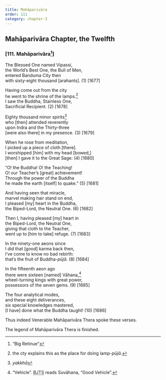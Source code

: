 ```yaml
---
title: Mahāparivāra
order: 111
category: chapter-3
---
```


## Mahāparivāra Chapter, the Twelfth

### \[111. Mahāparivāra[^1]\]

The Blessed One named Vipassi,  
the World’s Best One, the Bull of Men,  
entered Banduma City then  
with sixty-eight thousand \[arahants\]. (1) \[1677\]

Having come out from the city  
he went to the shrine of the lamps.[^2]  
I saw the Buddha, Stainless One,  
Sacrificial Recipient. (2) \[1678\]

Eighty thousand minor spirits[^3]  
who \[then\] attended reverently  
upon Indra and the Thirty-three  
\[were also there\] in my presence. (3) \[1679\]

When he rose from meditation,  
I picked up a piece of cloth \[there\].  
I worshipped \[him\] with my head \[bowed,\]  
\[then\] I gave it to the Great Sage: (4) \[1680\]

“O! the Buddha! O! the Teaching!  
O! our Teacher’s \[great\] achievement!  
Through the power of the Buddha  
he made the earth \[itself\] to quake.” (5) \[1681\]

And having seen that miracle,  
marvel making hair stand on end,  
I pleased \[my\] heart in the Buddha,  
the Biped-Lord, the Neutral One. (6) \[1682\]

Then I, having pleased \[my\] heart in  
the Biped-Lord, the Neutral One,  
giving that cloth to the Teacher,  
went up to \[him to take\] refuge. (7) \[1683\]

In the ninety-one aeons since  
I did that \[good\] karma back then,  
I’ve come to know no bad rebirth:  
that’s the fruit of Buddha-*pūjā*. (8) \[1684\]

In the fifteenth aeon ago  
there were sixteen \[named\] Vāhana,[^4]  
wheel-turning kings with great power,  
possessors of the seven gems. (9) \[1685\]

The four analytical modes,  
and these eight deliverances,  
six special knowledges mastered,  
\[I have\] done what the Buddha taught! (10) \[1686\]

Thus indeed Venerable Mahāparivāra Thera spoke these verses.

The legend of Mahāparivāra Thera is finished.

[^1]: “Big Retinue”

[^2]: the cty explains this as the place for doing lamp-*pūjā*.

[^3]: *yakkhā*

[^4]: “Vehicle”. <abbr title="Buddha Jayanthi Tripitaka Series">BJTS</abbr> reads Suvāhana, “Good Vehicle”.
